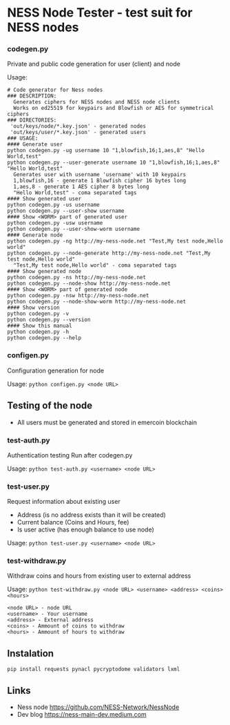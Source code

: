# NESS Node Tester - test suit for NESS nodes
### codegen.py

 Private and public code generation for user (client) and node

 Usage:
```
# Code generator for Ness nodes
### DESCRIPTION:
  Generates ciphers for NESS nodes and NESS node clients
  Works on ed25519 for keypairs and Blowfish or AES for symmetrical ciphers
### DIRECTORIES:
 'out/keys/node/*.key.json' - generated nodes
 'out/keys/user/*.key.json' - generated users
### USAGE:
#### Generate user
python codegen.py -ug username 10 "1,blowfish,16;1,aes,8" "Hello World,test"
python codegen.py --user-generate username 10 "1,blowfish,16;1,aes,8" "Hello World,test"
  Generates user with username 'username' with 10 keypairs
  1,blowfish,16 - generate 1 Blowfish cipher 16 bytes long
  1,aes,8 - generate 1 AES cipher 8 bytes long
  "Hello World,test" - coma separated tags
#### Show generated user
python codegen.py -us username
python codegen.py --user-show username
#### Show <WORM> part of generated user
python codegen.py -usw username
python codegen.py --user-show-worm username
#### Generate node
python codegen.py -ng http://my-ness-node.net "Test,My test node,Hello world"
python codegen.py --node-generate http://my-ness-node.net "Test,My test node,Hello world"
  "Test,My test node,Hello world" - coma separated tags
#### Show generated node
python codegen.py -ns http://my-ness-node.net
python codegen.py --node-show http://my-ness-node.net
#### Show <WORM> part of generated node
python codegen.py -nsw http://my-ness-node.net
python codegen.py --node-show-worm http://my-ness-node.net
#### Show version
python codegen.py -v
python codegen.py --version
#### Show this manual
python codegen.py -h
python codegen.py --help
```
### configen.py
 Configuration generation for node

 Usage: `python configen.py <node URL>`

## Testing of the node
* All users must be generated and stored in emercoin blockchain

### test-auth.py
 Authentication testing
 Run after codegen.py

 Usage: `python test-auth.py <username> <node URL>`
###  test-user.py
Request information about existing user
 * Address (is no address exists than it will be created)
 * Current balance (Coins and Hours, fee)
 * Is user active (has enough balance to use node)

Usage: `python test-user.py <username> <node URL>`
### test-withdraw.py
Withdraw coins and hours from existing user to external address

Usage: `python test-withdraw.py <node URL> <username> <address> <coins> <hours>`
```
<node URL> - node URL
<username> - Your username
<address> - External address
<coins> - Ammount of coins to withdraw
<hours> - Ammount of hours to withdraw
```
## Instalation
`pip install requests pynacl pycryptodome validators lxml`

## Links
* Ness node https://github.com/NESS-Network/NessNode
* Dev blog  https://ness-main-dev.medium.com